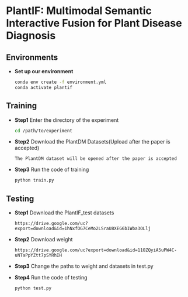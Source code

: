 # PlantIF: Multimodal Semantic Interactive Fusion for Plant Disease Diagnosis



## Environments

- **Set up our environment**

  ```bash
  conda env create -f environment.yml
  conda activate plantif
  ```

## Training

- **Step1** Enter the directory of the experiment

  ```bash
  cd /path/to/experiment
  ```

- **Step2** Download the PlantDM Datasets(Upload after the paper is accepted)

  ```
  The PlantDM dataset will be opened after the paper is accepted
  ```
  
- **Step3** Run the code of training

  ```python
  python train.py
  ```

## Testing

- **Step1** Download the PlantIF_test datasets

  ```
  https://drive.google.com/uc?export=download&id=1hNxfOG7CeMo2LSraU8XEG6bIWba3OLlj
  ```
  
- **Step2** Download weight

  ```
  https://drive.google.com/uc?export=download&id=11OZQyiA5uPW4C-uNTaPpYZtt7pSYRhIH
  ```
  
- **Step3** Change the paths to weight and datasets in test.py

- **Step4** Run the code of testing

  ```python
  python test.py
  ```
